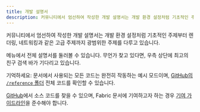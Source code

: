 ```yaml
---
title: 개발 설명서
description: 커뮤니티에서 엄선하여 작성한 개발 설명서는 개발 환경 설정처럼 기초적인 주제부터 렌더링, 네트워킹과 같은 고급 주제까지 광범위한 주제를 다루고 있습니다.
---
```


커뮤니티에서 엄선하여 작성한 개발 설명서는 개발 환경 설정처럼 기초적인 주제부터 렌더링, 네트워킹과 같은 고급 주제까지 광범위한 주제를 다루고 있습니다.

메뉴에서 전체 설명서를 둘러볼 수 있습니다. 무언가 찾고 있다면, 우측 상단에 최고의 친구 검색 바가 기다리고 있습니다.

기억하세요: 문서에서 사용되는 모든 코드는 완전히 작동하는 예시 모드이며, [GitHub의 `/reference` 폴더](https://github.com/FabricMC/fabric-docs/tree/main/reference/1.21.4) 전체 코드를 확인할 수 있습니다.

[GitHub](https://github.com/FabricMC/fabric-docs)에서 소스 코드를 찾을 수 있으며, Fabric 문서에 기여하고자 하는 경우 [기여 가이드라인](../contributing)을 준수해야 합니다.
